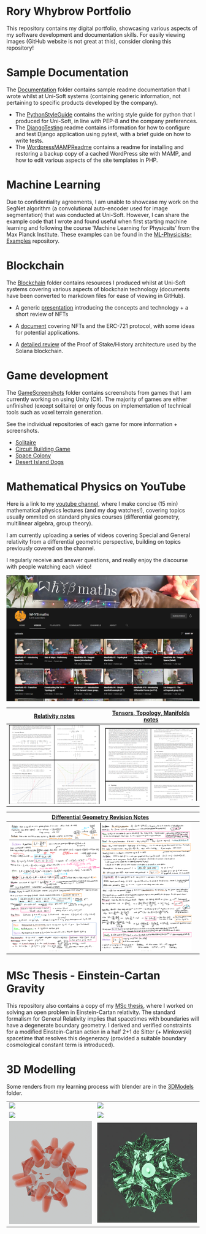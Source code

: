 # Rory Whybrow Portfolio
This repository contains my digital portfolio, showcasing various aspects of my software development and documentation skills. For easily viewing images (GitHub website is not great at this), consider cloning this repository!


# Sample Documentation

The [Documentation](./Documentation) folder contains sample readme documentation that I wrote whilst at Uni-Soft systems (containing generic information, not pertaining to specific products developed by the company).
- The [PythonStyleGuide](./Documentation/PythonStyleGuide.md) contains the writing style guide for python that I produced for Uni-Soft, in line with PEP-8 and the company preferences. 
- The [DjangoTesting](./Documentation/DjangoTesting.md) readme contains information for how to configure and test Django application using pytest, with a brief guide on how to write tests. 
- The [WordpressMAMPReadme](./Documentation/WordpressMAMPReadme.md) contains a readme for installing and restoring a backup copy of a cached WordPress site with MAMP, and how to edit various aspects of the site templates in PHP. 

# Machine Learning

Due to confidentiality agreements, I am unable to showcase my work on the SegNet algorithm (a convolutional auto-encoder used for image segmentation) that was conducted at Uni-Soft. However, I can share the example code that I wrote and found useful when first starting machine learning and following the course 'Machine Learning for Physicsits' from the Max Planck Institute. These examples can be found in the [ML-Physicists-Examples](https://github.com/rorg314/ML-Physicists-Examples) repository.  

# Blockchain

The [Blockchain](./Blockchain) folder contains resources I produced whilst at Uni-Soft systems covering various aspects of blockchain technology (documents have been converted to markdown files for ease of viewing in GitHub). 

- A generic [presentation](./Blockchain/GeneralBlockchainPresentation.pptx) introducing the concepts and technology + a short review of NFTs

- A [document](./Blockchain/NFTs.md) covering NFTs and the ERC-721 protocol, with some ideas for potential applications.

- A [detailed review](./Blockchain/SolanaBlockchain.md) of the Proof of Stake/History architecture used by the Solana blockchain. 



# Game development

The [GameScreenshots](./GameScreenshots) folder contains screenshots from games that I am currently working on using Unity (C#). The majority of games are either unfinished (except solitaire) or only focus on implementation of technical tools such as voxel terrain generation. 

See the individual repositories of each game for more information + screenshots.  

- [Solitaire](https://github.com/rorg314/Solitaire)
- [Circuit Building Game](https://github.com/rorg314/CircuitBuilder)
- [Space Colony](https://github.com/rorg314/SpaceColony)
- [Desert Island Dogs](https://github.com/rorg314/DesertIslandDogs)

# Mathematical Physics on YouTube

Here is a link to my [youtube channel](https://www.youtube.com/channel/UC9bTwyZMt5HxScZ5f7BT34Q), where I make concise (15 min) mathematical physics lectures (and my dog watches!), covering topics usually ommited on standard physics courses (differential geometry, multilinear algebra, group theory).

I am currently uploading a series of videos covering Special and General relativity from a differential geometric perspective, building on topics previously covered on the channel. 

I regularly receive and answer questions, and really enjoy the discourse with people watching each video!

![](./WHYBmaths/Images/Portfolio/channel_screenshot.png)

|[Relativity notes](./WHYBmaths/Notes/Relativity_Notes.pdf) | [Tensors, Topology, Manifolds notes](./WHYBmaths/Notes/TensorsTopologyManifolds.pdf) |
|-|-|
|![](./WHYBmaths/Images/Portfolio/relativity_notes_screenshot.png)|![](WHYBmaths/Images/Portfolio/topology_manifolds_notes_screenshot.png)|

|[Differential Geometry Revision Notes](./WHYBmaths/Notes/DifferentialGeometryRevision.pdf) | |
|-|-|
|![](./WHYBmaths/Images/Portfolio/DifferentialGeometryRevisionScreenshot.png)|


# MSc Thesis - Einstein-Cartan Gravity

This repository also contains a copy of my [MSc thesis](./MScThesis/Edge_Modes_and_Boundary_Condition_in_Gauge_Theories.pdf), where I worked on solving an open problem in Einstein-Cartan relativity. The standard formalism for General Relativity implies that spacetimes with boundaries will have a degenerate boundary geometry. I derived and verified constraints for a modified Einstein-Cartan action in a half 2+1 de Sitter (+ Minkowski) spacetime that resolves this degeneracy (provided a suitable boundary cosmological constant term is introduced). 

# 3D Modelling

Some renders from my learning process with blender are in the [3DModels](./3DModels) folder.

| | | 
|--|--|
|![](./3DModels/FenderStratocaster/fender_teal.png)|![](./3DModels/FenderStratocaster/fender_lavender.png) |
|![](3DModels/House/full_house_rear.png)|![](3DModels/Thunderbird3+5/TB3+TB5_front.png) |
|![](3DModels/Other/transparent_spiky.png) | ![](3DModels/Other/cloth_icosahedron_screenshot.jpg)|